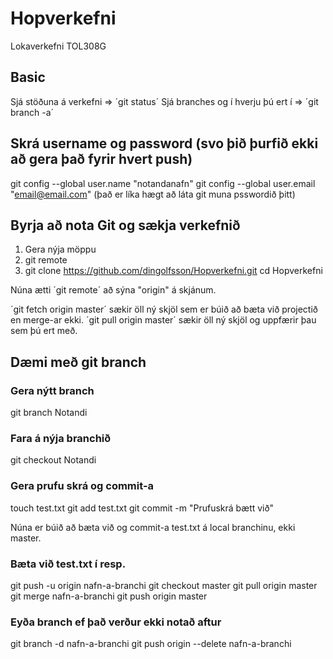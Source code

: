 # Hopverkefni
Lokaverkefni TOL308G

## Basic
Sjá stöðuna á verkefni => ´git status´
Sjá branches og í hverju þú ert í => ´git branch -a´


## Skrá username og password (svo þið þurfið ekki að gera það fyrir hvert push)
git config --global user.name "notandanafn"
git config --global user.email "email@email.com"
(það er líka hægt að láta git muna psswordið þitt)

## Byrja að nota Git og sækja verkefnið
1. Gera nýja möppu
2. git remote
3. git clone https://github.com/dingolfsson/Hopverkefni.git
cd Hopverkefni

Núna ætti ´git remote´ að sýna "origin" á skjánum.

´git fetch origin master´ sækir öll ný skjöl sem er búið að bæta við projectið en merge-ar ekki.
´git pull origin master´ sækir öll ný skjöl og uppfærir þau sem þú ert með.

## Dæmi með git branch
### Gera nýtt branch
git branch Notandi 
### Fara á nýja branchið
git checkout Notandi
### Gera prufu skrá og commit-a
touch test.txt
git add test.txt
git commit -m "Prufuskrá bætt við"

Núna er búið að bæta við og commit-a test.txt á local branchinu, ekki master.

### Bæta við test.txt í resp.
git push -u origin nafn-a-branchi
git checkout master
git pull origin master
git merge nafn-a-branchi
git push origin master

### Eyða branch ef það verður ekki notað aftur
git branch -d nafn-a-branchi
git push origin --delete nafn-a-branchi
